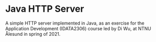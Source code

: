 # Java HTTP Server

A simple HTTP server implemented in Java, as an exercise for the Application Development (IDATA2306) course led by Di Wu, at NTNU Ålesund in spring of 2021.
